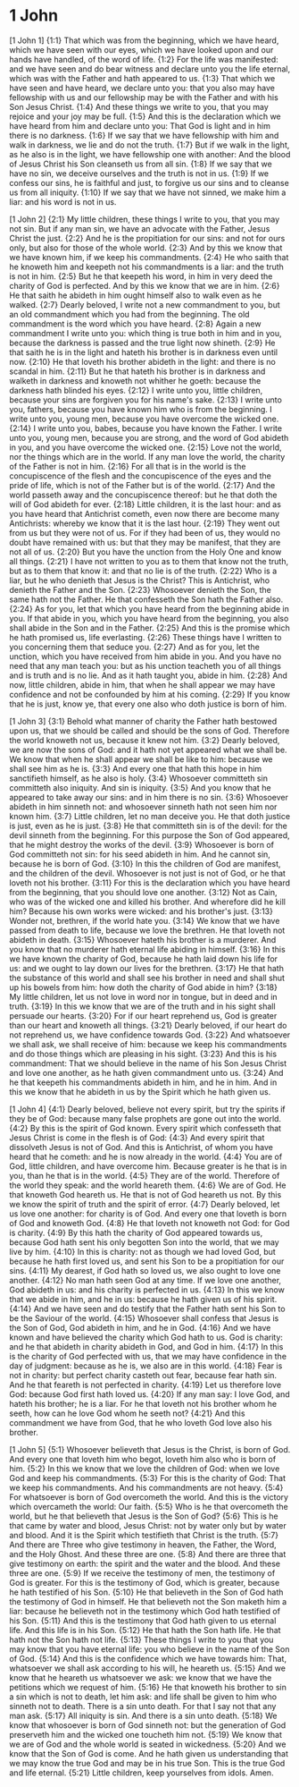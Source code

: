 # 1 John

[1 John 1]
{1:1} That which was from the beginning, which we have heard, which we have seen with our eyes, which we have looked upon and our hands have handled, of the word of life.
{1:2} For the life was manifested: and we have seen and do bear witness and declare unto you the life eternal, which was with the Father and hath appeared to us.
{1:3} That which we have seen and have heard, we declare unto you: that you also may have fellowship with us and our fellowship may be with the Father and with his Son Jesus Christ.
{1:4} And these things we write to you, that you may rejoice and your joy may be full.
{1:5} And this is the declaration which we have heard from him and declare unto you: That God is light and in him there is no darkness.
{1:6} If we say that we have fellowship with him and walk in darkness, we lie and do not the truth.
{1:7} But if we walk in the light, as he also is in the light, we have fellowship one with another: And the blood of Jesus Christ his Son cleanseth us from all sin.
{1:8} If we say that we have no sin, we deceive ourselves and the truth is not in us.
{1:9} If we confess our sins, he is faithful and just, to forgive us our sins and to cleanse us from all iniquity.
{1:10} If we say that we have not sinned, we make him a liar: and his word is not in us.

[1 John 2]
{2:1} My little children, these things I write to you, that you may not sin. But if any man sin, we have an advocate with the Father, Jesus Christ the just.
{2:2} And he is the propitiation for our sins: and not for ours only, but also for those of the whole world.
{2:3} And by this we know that we have known him, if we keep his commandments.
{2:4} He who saith that he knoweth him and keepeth not his commandments is a liar: and the truth is not in him.
{2:5} But he that keepeth his word, in him in very deed the charity of God is perfected. And by this we know that we are in him.
{2:6} He that saith he abideth in him ought himself also to walk even as he walked.
{2:7} Dearly beloved, I write not a new commandment to you, but an old commandment which you had from the beginning. The old commandment is the word which you have heard.
{2:8} Again a new commandment I write unto you: which thing is true both in him and in you, because the darkness is passed and the true light now shineth.
{2:9} He that saith he is in the light and hateth his brother is in darkness even until now.
{2:10} He that loveth his brother abideth in the light: and there is no scandal in him.
{2:11} But he that hateth his brother is in darkness and walketh in darkness and knoweth not whither he goeth: because the darkness hath blinded his eyes.
{2:12} I write unto you, little children, because your sins are forgiven you for his name's sake.
{2:13} I write unto you, fathers, because you have known him who is from the beginning. I write unto you, young men, because you have overcome the wicked one.
{2:14} I write unto you, babes, because you have known the Father. I write unto you, young men, because you are strong, and the word of God abideth in you, and you have overcome the wicked one.
{2:15} Love not the world, nor the things which are in the world. If any man love the world, the charity of the Father is not in him.
{2:16} For all that is in the world is the concupiscence of the flesh and the concupiscence of the eyes and the pride of life, which is not of the Father but is of the world.
{2:17} And the world passeth away and the concupiscence thereof: but he that doth the will of God abideth for ever.
{2:18} Little children, it is the last hour: and as you have heard that Antichrist cometh, even now there are become many Antichrists: whereby we know that it is the last hour.
{2:19} They went out from us but they were not of us. For if they had been of us, they would no doubt have remained with us: but that they may be manifest, that they are not all of us.
{2:20} But you have the unction from the Holy One and know all things.
{2:21} I have not written to you as to them that know not the truth, but as to them that know it: and that no lie is of the truth.
{2:22} Who is a liar, but he who denieth that Jesus is the Christ? This is Antichrist, who denieth the Father and the Son.
{2:23} Whosoever denieth the Son, the same hath not the Father. He that confesseth the Son hath the Father also.
{2:24} As for you, let that which you have heard from the beginning abide in you. If that abide in you, which you have heard from the beginning, you also shall abide in the Son and in the Father.
{2:25} And this is the promise which he hath promised us, life everlasting.
{2:26} These things have I written to you concerning them that seduce you.
{2:27} And as for you, let the unction, which you have received from him abide in you. And you have no need that any man teach you: but as his unction teacheth you of all things and is truth and is no lie. And as it hath taught you, abide in him.
{2:28} And now, little children, abide in him, that when he shall appear we may have confidence and not be confounded by him at his coming.
{2:29} If you know that he is just, know ye, that every one also who doth justice is born of him.

[1 John 3]
{3:1} Behold what manner of charity the Father hath bestowed upon us, that we should be called and should be the sons of God. Therefore the world knoweth not us, because it knew not him.
{3:2} Dearly beloved, we are now the sons of God: and it hath not yet appeared what we shall be. We know that when he shall appear we shall be like to him: because we shall see him as he is.
{3:3} And every one that hath this hope in him sanctifieth himself, as he also is holy.
{3:4} Whosoever committeth sin committeth also iniquity. And sin is iniquity.
{3:5} And you know that he appeared to take away our sins: and in him there is no sin.
{3:6} Whosoever abideth in him sinneth not: and whosoever sinneth hath not seen him nor known him.
{3:7} Little children, let no man deceive you. He that doth justice is just, even as he is just.
{3:8} He that committeth sin is of the devil: for the devil sinneth from the beginning. For this purpose the Son of God appeared, that he might destroy the works of the devil.
{3:9} Whosoever is born of God committeth not sin: for his seed abideth in him. And he cannot sin, because he is born of God.
{3:10} In this the children of God are manifest, and the children of the devil. Whosoever is not just is not of God, or he that loveth not his brother.
{3:11} For this is the declaration which you have heard from the beginning, that you should love one another.
{3:12} Not as Cain, who was of the wicked one and killed his brother. And wherefore did he kill him? Because his own works were wicked: and his brother's just.
{3:13} Wonder not, brethren, if the world hate you.
{3:14} We know that we have passed from death to life, because we love the brethren. He that loveth not abideth in death.
{3:15} Whosoever hateth his brother is a murderer. And you know that no murderer hath eternal life abiding in himself.
{3:16} In this we have known the charity of God, because he hath laid down his life for us: and we ought to lay down our lives for the brethren.
{3:17} He that hath the substance of this world and shall see his brother in need and shall shut up his bowels from him: how doth the charity of God abide in him?
{3:18} My little children, let us not love in word nor in tongue, but in deed and in truth.
{3:19} In this we know that we are of the truth and in his sight shall persuade our hearts.
{3:20} For if our heart reprehend us, God is greater than our heart and knoweth all things.
{3:21} Dearly beloved, if our heart do not reprehend us, we have confidence towards God.
{3:22} And whatsoever we shall ask, we shall receive of him: because we keep his commandments and do those things which are pleasing in his sight.
{3:23} And this is his commandment: That we should believe in the name of his Son Jesus Christ and love one another, as he hath given commandment unto us.
{3:24} And he that keepeth his commandments abideth in him, and he in him. And in this we know that he abideth in us by the Spirit which he hath given us.

[1 John 4]
{4:1} Dearly beloved, believe not every spirit, but try the spirits if they be of God: because many false prophets are gone out into the world.
{4:2} By this is the spirit of God known. Every spirit which confesseth that Jesus Christ is come in the flesh is of God:
{4:3} And every spirit that dissolveth Jesus is not of God. And this is Antichrist, of whom you have heard that he cometh: and he is now already in the world.
{4:4} You are of God, little children, and have overcome him. Because greater is he that is in you, than he that is in the world.
{4:5} They are of the world. Therefore of the world they speak: and the world heareth them.
{4:6} We are of God. He that knoweth God heareth us. He that is not of God heareth us not. By this we know the spirit of truth and the spirit of error.
{4:7} Dearly beloved, let us love one another: for charity is of God. And every one that loveth is born of God and knoweth God.
{4:8} He that loveth not knoweth not God: for God is charity.
{4:9} By this hath the charity of God appeared towards us, because God hath sent his only begotten Son into the world, that we may live by him.
{4:10} In this is charity: not as though we had loved God, but because he hath first loved us, and sent his Son to be a propitiation for our sins.
{4:11} My dearest, if God hath so loved us, we also ought to love one another.
{4:12} No man hath seen God at any time. If we love one another, God abideth in us: and his charity is perfected in us.
{4:13} In this we know that we abide in him, and he in us: because he hath given us of his spirit.
{4:14} And we have seen and do testify that the Father hath sent his Son to be the Saviour of the world.
{4:15} Whosoever shall confess that Jesus is the Son of God, God abideth in him, and he in God.
{4:16} And we have known and have believed the charity which God hath to us. God is charity: and he that abideth in charity abideth in God, and God in him.
{4:17} In this is the charity of God perfected with us, that we may have confidence in the day of judgment: because as he is, we also are in this world.
{4:18} Fear is not in charity: but perfect charity casteth out fear, because fear hath sin. And he that feareth is not perfected in charity.
{4:19} Let us therefore love God: because God first hath loved us.
{4:20} If any man say: I love God, and hateth his brother; he is a liar. For he that loveth not his brother whom he seeth, how can he love God whom he seeth not?
{4:21} And this commandment we have from God, that he who loveth God love also his brother.

[1 John 5]
{5:1} Whosoever believeth that Jesus is the Christ, is born of God. And every one that loveth him who begot, loveth him also who is born of him.
{5:2} In this we know that we love the children of God: when we love God and keep his commandments.
{5:3} For this is the charity of God: That we keep his commandments. And his commandments are not heavy.
{5:4} For whatsoever is born of God overcometh the world. And this is the victory which overcameth the world: Our faith.
{5:5} Who is he that overcometh the world, but he that believeth that Jesus is the Son of God?
{5:6} This is he that came by water and blood, Jesus Christ: not by water only but by water and blood. And it is the Spirit which testifieth that Christ is the truth.
{5:7} And there are Three who give testimony in heaven, the Father, the Word, and the Holy Ghost. And these three are one.
{5:8} And there are three that give testimony on earth: the spirit and the water and the blood. And these three are one.
{5:9} If we receive the testimony of men, the testimony of God is greater. For this is the testimony of God, which is greater, because he hath testified of his Son.
{5:10} He that believeth in the Son of God hath the testimony of God in himself. He that believeth not the Son maketh him a liar: because he believeth not in the testimony which God hath testified of his Son.
{5:11} And this is the testimony that God hath given to us eternal life. And this life is in his Son.
{5:12} He that hath the Son hath life. He that hath not the Son hath not life.
{5:13} These things I write to you that you may know that you have eternal life: you who believe in the name of the Son of God.
{5:14} And this is the confidence which we have towards him: That, whatsoever we shall ask according to his will, he heareth us.
{5:15} And we know that he heareth us whatsoever we ask: we know that we have the petitions which we request of him.
{5:16} He that knoweth his brother to sin a sin which is not to death, let him ask: and life shall be given to him who sinneth not to death. There is a sin unto death. For that I say not that any man ask.
{5:17} All iniquity is sin. And there is a sin unto death.
{5:18} We know that whosoever is born of God sinneth not: but the generation of God preserveth him and the wicked one toucheth him not.
{5:19} We know that we are of God and the whole world is seated in wickedness.
{5:20} And we know that the Son of God is come. And he hath given us understanding that we may know the true God and may be in his true Son. This is the true God and life eternal.
{5:21} Little children, keep yourselves from idols. Amen.